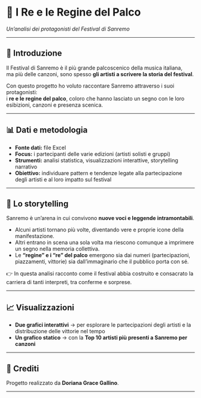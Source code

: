 # 👑 I Re e le Regine del Palco  
_Un’analisi dei protagonisti del Festival di Sanremo_

---

## 🎤 Introduzione
Il Festival di Sanremo è il più grande palcoscenico della musica italiana,  
ma più delle canzoni, sono spesso **gli artisti a scrivere la storia del festival**.  

Con questo progetto ho voluto raccontare Sanremo attraverso i suoi protagonisti:  
i **re e le regine del palco**, coloro che hanno lasciato un segno con le loro esibizioni, canzoni e presenza scenica.  

---

## 📊 Dati e metodologia
- **Fonte dati:** file Excel  
- **Focus:** i partecipanti delle varie edizioni (artisti solisti e gruppi)  
- **Strumenti:** analisi statistica, visualizzazioni interattive, storytelling narrativo  
- **Obiettivo:** individuare pattern e tendenze legate alla partecipazione degli artisti e al loro impatto sul festival  

---

## 🌟 Lo storytelling
Sanremo è un’arena in cui convivono **nuove voci e leggende intramontabili**.  

- Alcuni artisti tornano più volte, diventando vere e proprie icone della manifestazione.  
- Altri entrano in scena una sola volta ma riescono comunque a imprimere un segno nella memoria collettiva.  
- Le **“regine” e i “re” del palco** emergono sia dai numeri (partecipazioni, piazzamenti, vittorie) sia dall’immaginario che il pubblico porta con sé.  

👉 In questa analisi racconto come il festival abbia costruito e consacrato la carriera di tanti interpreti, tra conferme e sorprese.  

---

## 📈 Visualizzazioni
- **Due grafici interattivi** → per esplorare le partecipazioni degli artisti e la distribuzione delle vittorie nel tempo  
- **Un grafico statico** → con la **Top 10 artisti più presenti a Sanremo per canzoni**  

---


## 📌 Crediti
Progetto realizzato da **Doriana Grace Gallino**.  

---
